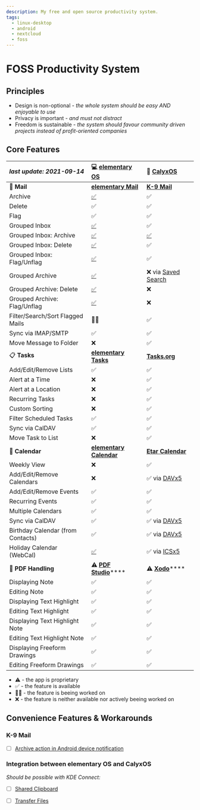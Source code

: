 ```yaml
---
description: My free and open source productivity system.
tags:
  - linux-desktop
  - android
  - nextcloud
  - foss
---
```


# FOSS Productivity System

## Principles

* Design is non-optional _- the whole system should be easy AND enjoyable to use_
* Privacy is important _- and must not distract_
* Freedom is sustainable _- the system should favour community driven projects instead of profit-oriented companies_

## Core Features

| _last update: 2021-09-14_ | 💻 [elementary OS](https://elementary.io/) | 📱 [CalyxOS](https://calyxos.org/) |
| :--- | :--- | :--- |
| 📧️ **Mail** | [**elementary Mail**](https://github.com/elementary/mail/) | [**K-9 Mail**](https://k9mail.app/) |
| Archive | [✅](https://github.com/elementary/mail/pull/542) | ✅ |
| Delete | ✅ | ✅ |
| Flag | ✅ | ✅ |
| Grouped Inbox | [✅](https://github.com/elementary/mail/pull/564) | ✅ |
| Grouped Inbox: Archive | [✅](https://github.com/elementary/mail/pull/564) | [✅](https://github.com/k9mail/k-9/pull/5492) |
| Grouped Inbox: Delete | [✅](https://github.com/elementary/mail/pull/564) | ✅ |
| Grouped Inbox: Flag/Unflag | [✅](https://github.com/elementary/mail/pull/564) | ✅ |
| Grouped Archive | [✅](https://github.com/elementary/mail/pull/564) | ❌ via [Saved Search](https://github.com/k9mail/k-9/issues/3398) |
| Grouped Archive: Delete | [✅](https://github.com/elementary/mail/pull/564) | ❌ |
| Grouped Archive: Flag/Unflag | [✅](https://github.com/elementary/mail/pull/564) | ❌ |
| Filter/Search/Sort Flagged Mails | 👨‍🏭[️](https://github.com/elementary/mail/pull/678) | ✅ |
| Sync via IMAP/SMTP | ✅ | ✅ |
| Move Message to Folder | ❌ | ✅ |
| 📋 **Tasks** | [**elementary Tasks**](https://github.com/elementary/tasks/) | [**Tasks.org**](https://tasks.org/) |
| Add/Edit/Remove Lists | ✅ | ✅ |
| Alert at a Time | ❌ | ✅ |
| Alert at a Location | ❌ | ✅ |
| Recurring Tasks | ❌ | ✅ |
| Custom Sorting | ❌ | ✅ |
| Filter Scheduled Tasks | ✅ | ✅ |
| Sync via CalDAV | ✅ | ✅ |
| Move Task to List | ❌ | ✅ |
| 📆 **Calendar** | [**elementary Calendar**](https://github.com/elementary/calendar/) | [**Etar Calendar**](https://github.com/Etar-Group/Etar-Calendar) |
| Weekly View | ❌ | ✅ |
| Add/Edit/Remove Calendars | ❌ | ✅ via [DAVx5](https://www.davx5.com/) |
| Add/Edit/Remove Events | ✅ | ✅ |
| Recurring Events | ✅ | ✅ |
| Multiple Calendars | ✅ | ✅ |
| Sync via CalDAV | ✅ | ✅ via [DAVx5](https://www.davx5.com/) |
| Birthday Calendar \(from Contacts\) | ✅ | ✅ via [DAVx5](https://www.davx5.com/) |
| Holiday Calendar \(WebCal\) | [✅](https://www.webcal.guru) | ✅ via [ICSx5](https://icsx5.bitfire.at/) |
| 📑️ **PDF Handling** | ⚠️ [**PDF Studio**](https://www.qoppa.com/pdfstudio/)\*\*\*\* | ⚠️ [**Xodo**](https://play.google.com/store/apps/details?id=com.xodo.pdf.reader)\*\*\*\* |
| Displaying Note | ✅ | ✅ |
| Editing Note | ✅ | ✅ |
| Displaying Text Highlight | ✅ | ✅ |
| Editing Text Highlight | ✅ | ✅ |
| Displaying Text Highlight Note | ✅ | ✅ |
| Editing Text Highlight Note | ✅ | ✅ |
| Displaying Freeform Drawings | ✅ | ✅ |
| Editing Freeform Drawings | ✅ | ✅ |

* ⚠️ - the app is proprietary
* ✅ - the feature is available
* 👨‍🏭 - the feature is beeing worked on
* ❌ - the feature is neither available nor actively beeing worked on

## Convenience Features & Workarounds

### K-9 Mail

* [ ] [Archive action in Android device notification](https://github.com/k9mail/k-9/issues/3530)

### Integration between elementary OS and CalyxOS

_Should be possible with KDE Connect:_

* [ ] [Shared Clipboard](./#kde-connect-for-elementary)
* [ ] [Transfer Files](./#kde-connect-for-elementary)

